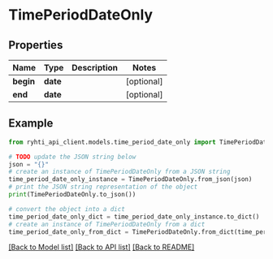 # TimePeriodDateOnly


## Properties

Name | Type | Description | Notes
------------ | ------------- | ------------- | -------------
**begin** | **date** |  | [optional] 
**end** | **date** |  | [optional] 

## Example

```python
from ryhti_api_client.models.time_period_date_only import TimePeriodDateOnly

# TODO update the JSON string below
json = "{}"
# create an instance of TimePeriodDateOnly from a JSON string
time_period_date_only_instance = TimePeriodDateOnly.from_json(json)
# print the JSON string representation of the object
print(TimePeriodDateOnly.to_json())

# convert the object into a dict
time_period_date_only_dict = time_period_date_only_instance.to_dict()
# create an instance of TimePeriodDateOnly from a dict
time_period_date_only_from_dict = TimePeriodDateOnly.from_dict(time_period_date_only_dict)
```
[[Back to Model list]](../README.md#documentation-for-models) [[Back to API list]](../README.md#documentation-for-api-endpoints) [[Back to README]](../README.md)


